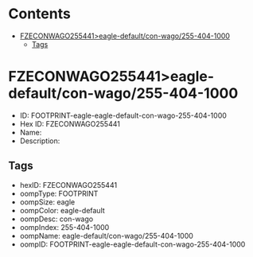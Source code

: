 



Contents
========

* [FZECONWAGO255441>eagle-default/con-wago/255-404-1000](#fzeconwago255441eagle-defaultcon-wago255-404-1000)
	* [Tags](#tags)

# FZECONWAGO255441>eagle-default/con-wago/255-404-1000

- ID: FOOTPRINT-eagle-eagle-default-con-wago-255-404-1000
- Hex ID: FZECONWAGO255441
- Name: 
- Description: 

## Tags

- hexID: FZECONWAGO255441
- oompType: FOOTPRINT
- oompSize: eagle
- oompColor: eagle-default
- oompDesc: con-wago
- oompIndex: 255-404-1000
- oompName: eagle-default/con-wago/255-404-1000
- oompID: FOOTPRINT-eagle-eagle-default-con-wago-255-404-1000

